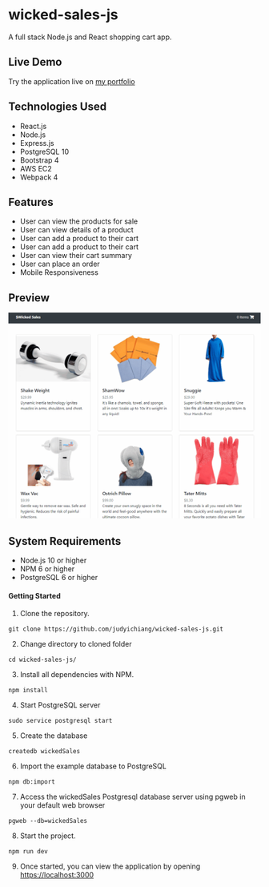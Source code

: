 # wicked-sales-js
A full stack Node.js and React shopping cart app.

## Live Demo

Try the application live on [my portfolio](https://shopping.judyichiang.com/)

## Technologies Used
- React.js
- Node.js
- Express.js
- PostgreSQL 10
- Bootstrap 4
- AWS EC2
- Webpack 4

## Features
- User can view the products for sale
- User can view details of a product
- User can add a product to their cart
- User can add a product to their cart
- User can view their cart summary
- User can place an order
- Mobile Responsiveness

## Preview

![](server/public/images/wickedsales.gif)

## System Requirements

- Node.js 10 or higher
- NPM 6 or higher
- PostgreSQL 6 or higher

#### Getting Started

1. Clone the repository.

```shell
git clone https://github.com/judyichiang/wicked-sales-js.git
```

2. Change directory to cloned folder
```shell
cd wicked-sales-js/
```

3. Install all dependencies with NPM.
```shell
npm install
```

4. Start PostgreSQL server
```shell
sudo service postgresql start
```

5. Create the database
```shell
createdb wickedSales
```

6. Import the example database to PostgreSQL
```shell
npm db:import
```

7. Access the wickedSales Postgresql database server using pgweb in your default web browser
```shell
pgweb --db=wickedSales
```

8. Start the project.

```shell
npm run dev
```

9. Once started, you can view the application by opening [https://localhost:3000](https://localhost:3000)
